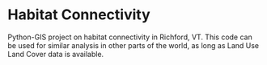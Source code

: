 # Habitat Connectivity
Python-GIS project on habitat connectivity in Richford, VT. This code can be used for similar analysis in other parts of the world, as long as Land Use Land Cover data is available.
